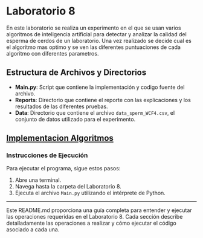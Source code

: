 # Laboratorio 8

En este laboratorio se realiza un experimento en el que se usan varios algoritmos de inteligencia artificial para detectar y analizar la calidad del esperma de cerdos de un laboratorio.
Una vez realizado se decide cual es el algoritmo mas optimo y se ven las diferentes puntuaciones de cada algoritmo con diferentes parametros. 

## Estructura de Archivos y Directorios

- **Main.py**: Script que contiene la implementación y codigo fuente del archivo.
- **Reports**: Directorio que contiene el reporte con las explicaciones y los resultados de las diferentes pruebas.
- **Data**: Directorio que contiene el archivo `data_sperm_WCF4.csv`, el conjunto de datos utilizado para el experimento.


## [Implementacion Algoritmos](./Main.py)

### Instrucciones de Ejecución
Para ejecutar el programa, sigue estos pasos:
1. Abre una terminal.
2. Navega hasta la carpeta del Laboratorio 8.
3. Ejecuta el archivo `Main.py` utilizando el intérprete de Python.

---
Este README.md proporciona una guía completa para entender y ejecutar las operaciones requeridas en el Laboratorio 8. Cada sección describe detalladamente las operaciones a realizar y cómo ejecutar el código asociado a cada una.

